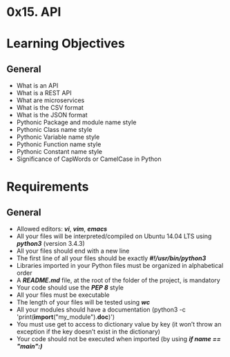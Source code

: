 # 0x15. API
# Learning Objectives

## General
* What is an API
* What is a REST API
* What are microservices
* What is the CSV format
* What is the JSON format
* Pythonic Package and module name style
* Pythonic Class name style
* Pythonic Variable name style
* Pythonic Function name style
* Pythonic Constant name style
* Significance of CapWords or CamelCase in Python

# Requirements
## General

* Allowed editors: ***vi***, ***vim***, ***emacs***
* All your files will be interpreted/compiled on Ubuntu 14.04 LTS using ***python3*** (version 3.4.3)
* All your files should end with a new line
* The first line of all your files should be exactly ***#!/usr/bin/python3***
* Libraries imported in your Python files must be organized in alphabetical order
* A ***README.md*** file, at the root of the folder of the project, is mandatory
* Your code should use the ***PEP 8*** style
* All your files must be executable
* The length of your files will be tested using ***wc***
* All your modules should have a documentation (python3 -c 'print(__import__("my_module").__doc__)')
* You must use get to access to dictionary value by key (it won’t throw an exception if the key doesn’t exist in the dictionary)
* Your code should not be executed when imported (by using ***if __name__ == "__main__":)***
